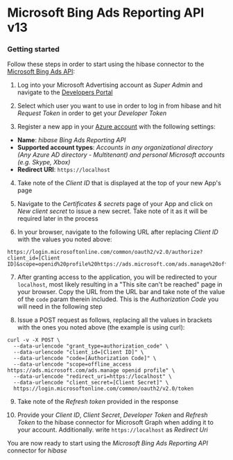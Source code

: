 # Microsoft Bing Ads Reporting API v13

### Getting started

Follow these steps in order to start using the hibase connector to the [Microsoft Bing Ads API](https://docs.microsoft.com/en-us/advertising/guides/get-started):

1. Log into your Microsoft Advertising account as *Super Admin* and navigate to the [Developers Portal](https://developers.ads.microsoft.com/Account)

2. Select which user you want to use in order to log in from hibase and hit *Request Token* in order to get your *Developer Token*

3. Register a new app in your [Azure account](https://go.microsoft.com/fwlink/?linkid=2083908) with the following settings:

  - **Name**: *hibase Bing Ads Reporting API*
  - **Supported account types**: *Accounts in any organizational directory (Any Azure AD directory - Multitenant) and personal Microsoft accounts (e.g. Skype, Xbox)*
  - **Redirect URI**: `https://localhost`

4. Take note of the *Client ID* that is displayed at the top of your new App's page

5. Navigate to the *Certificates & secrets* page of your App and click on *New client secret* to issue a new secret. Take note of it as it will be required later in the process

6. In your browser, navigate to the following URL after replacing *Client ID* with the values you noted above:

```
https://login.microsoftonline.com/common/oauth2/v2.0/authorize?client_id=[Client ID]&scope=openid%20profile%20https://ads.microsoft.com/ads.manage%20offline_access&response_type=code&redirect_uri=https://localhost&prompt=login
```

7. After granting access to the application, you will be redirected to your `localhost`, most likely resulting in a "This site can't be reached" page in your browser. Copy the URL from the URL bar and take note of the value of the `code` param therein included. This is the *Authorization Code* you will need in the following step

8. Issue a POST request as follows, replacing all the values in brackets with the ones you noted above (the example is using curl):

```
curl -v -X POST \
  --data-urlencode "grant_type=authorization_code" \
  --data-urlencode "client_id=[Client ID]" \
  --data-urlencode "code=[Authorization Code]" \
  --data-urlencode "scope=offline_access https://ads.microsoft.com/ads.manage openid profile" \
  --data-urlencode "redirect_uri=https://localhost" \
  --data-urlencode "client_secret=[Client Secret]" \
  https://login.microsoftonline.com/common/oauth2/v2.0/token
```

9. Take note of the *Refresh token* provided in the response

10. Provide your *Client ID*, *Client Secret*, *Developer Token* and *Refresh Token* to the hibase connector for Microsoft Graph when adding it to your account. Additionally. write `https://localhost` as *Redirect Uri*

You are now ready to start using the *Microsoft Bing Ads Reporting API* connector for *hibase*